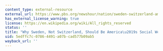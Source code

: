```yaml
---
content_type: external-resource
external_url: https://www.pbs.org/newshour/nation/sweden-switzerland-americas-social-welfare-model
has_external_license_warning: true
license: https://en.wikipedia.org/wiki/All_rights_reserved
status: ''
title: "Why Sweden, Not Switzerland, Should Be America\u2019s Social Welfare Model"
uid: 5edffc7c-0786-4491-a07b-cad577b09ab5
wayback_url: ''
---
```


